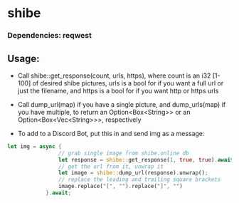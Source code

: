 # shibe
<h3>Dependencies: reqwest</h3>

## Usage:
* Call shibe::get_response(count, urls, https), where count is an i32 [1-100] of desired shibe pictures, urls is a bool for if you want a full url or just the filename, and https is a bool for if you want http or https urls
* Call dump_url(map) if you have a single picture, and dump_urls(map) if you have multiple, to return an Option<Box\<String>> or an Option<Box<Vec\<String>>>, respectively

* To add to a Discord Bot, put this in and send img as a message: 
```Rust
let img = async {
                // grab single image from shibe.online db
                let response = shibe::get_response(1, true, true).await;
                // get the url from it, unwrap it
                let image = shibe::dump_url(response).unwrap();
                // replace the leading and trailing square brackets
                image.replace("[", "").replace("]", "")
            }.await;
```
